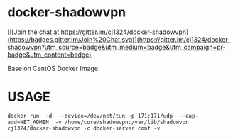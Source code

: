 docker-shadowvpn
================

[![Join the chat at https://gitter.im/cj1324/docker-shadowvpn](https://badges.gitter.im/Join%20Chat.svg)](https://gitter.im/cj1324/docker-shadowvpn?utm_source=badge&utm_medium=badge&utm_campaign=pr-badge&utm_content=badge)

Base on CentOS Docker Image

USAGE
=====

`docker run  -d  --device=/dev/net/tun -p 171:171/udp  --cap-add=NET_ADMIN  -v /home/core/shadowvpn:/var/lib/shadowvpn  cj1324/docker-shadowvpn -c docker-server.conf -v`
